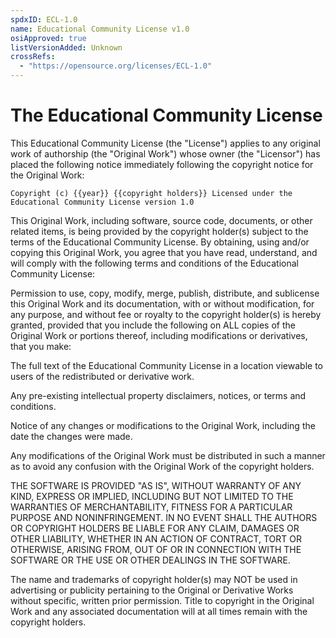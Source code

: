 ```yaml
---
spdxID: ECL-1.0
name: Educational Community License v1.0
osiApproved: true
listVersionAdded: Unknown
crossRefs: 
  - "https://opensource.org/licenses/ECL-1.0"
---
```


# The Educational Community License

This Educational Community License (the "License") applies to any original work of authorship (the "Original Work") whose owner (the "Licensor") has placed the following notice immediately following the copyright notice for the Original Work:

```
Copyright (c) {{year}} {{copyright holders}} Licensed under the Educational Community License version 1.0
```

This Original Work, including software, source code, documents, or other related items, is being provided by the copyright holder(s) subject to the terms of the Educational Community License. By obtaining, using and/or copying this Original Work, you agree that you have read, understand, and will comply with the following terms and conditions of the Educational Community License:

Permission to use, copy, modify, merge, publish, distribute, and sublicense this Original Work and its documentation, with or without modification, for any purpose, and without fee or royalty to the copyright holder(s) is hereby granted, provided that you include the following on ALL copies of the Original Work or portions thereof, including modifications or derivatives, that you make:

The full text of the Educational Community License in a location viewable to users of the redistributed or derivative work.

Any pre-existing intellectual property disclaimers, notices, or terms and conditions.

Notice of any changes or modifications to the Original Work, including the date the changes were made.

Any modifications of the Original Work must be distributed in such a manner as to avoid any confusion with the Original Work of the copyright holders.

THE SOFTWARE IS PROVIDED "AS IS", WITHOUT WARRANTY OF ANY KIND, EXPRESS OR IMPLIED, INCLUDING BUT NOT LIMITED TO THE WARRANTIES OF MERCHANTABILITY, FITNESS FOR A PARTICULAR PURPOSE AND NONINFRINGEMENT. IN NO EVENT SHALL THE AUTHORS OR COPYRIGHT HOLDERS BE LIABLE FOR ANY CLAIM, DAMAGES OR OTHER LIABILITY, WHETHER IN AN ACTION OF CONTRACT, TORT OR OTHERWISE, ARISING FROM, OUT OF OR IN CONNECTION WITH THE SOFTWARE OR THE USE OR OTHER DEALINGS IN THE SOFTWARE.

The name and trademarks of copyright holder(s) may NOT be used in advertising or publicity pertaining to the Original or Derivative Works without specific, written prior permission. Title to copyright in the Original Work and any associated documentation will at all times remain with the copyright holders.

